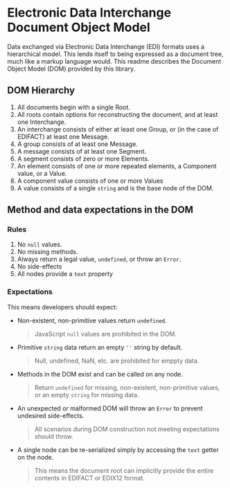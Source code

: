 # Electronic Data Interchange Document Object Model

Data exchanged via Electronic Data Interchange (EDI) formats uses a hierarchical model. This lends itself to being expressed as a document tree, much like a markup language would. This readme describes the Document Object Model (DOM) provided by this library.

## DOM Hierarchy

1. All documents begin with a single Root.
2. All roots contain options for reconstructing the document, and at least one Interchange.
3. An interchange consists of either at least one Group, or (in the case of EDIFACT) at least one Message.
4. A group consists of at least one Message.
5. A message consists of at least one Segment.
6. A segment consists of zero or more Elements.
7. An element consists of one or more repeated elements, a Component value, or a Value.
8. A component value consists of one or more Values
9. A value consists of a single `string` and is the base node of the DOM.

## Method and data expectations in the DOM

### Rules

1. No `null` values.
2. No missing methods.
3. Always return a legal value, `undefined`, or throw an `Error`.
4. No side-effects
5. All nodes provide a `text` property

### Expectations

This means developers should expect:

- Non-existent, non-primitive values return `undefined`.
  > JavaScript `null` values are prohibited in the DOM.
- Primitive `string` data return an empty `''` string by default.
  > Null, undefined, NaN, etc. are prohibited for emppty data.
- Methods in the DOM exist and can be called on any node.
  > Return `undefined` for missing, non-existent, non-primitive values, or an empty `string` for missing data.
- An unexpected or malformed DOM will throw an `Error` to prevent undesired side-effects.
  > All scenarios during DOM construction not meeting expectations should throw.
- A single node can be re-serialized simply by accessing the `text` getter on the node.
  > This means the document root can implicitly provide the entire contents in EDIFACT or EDIX12 format.
